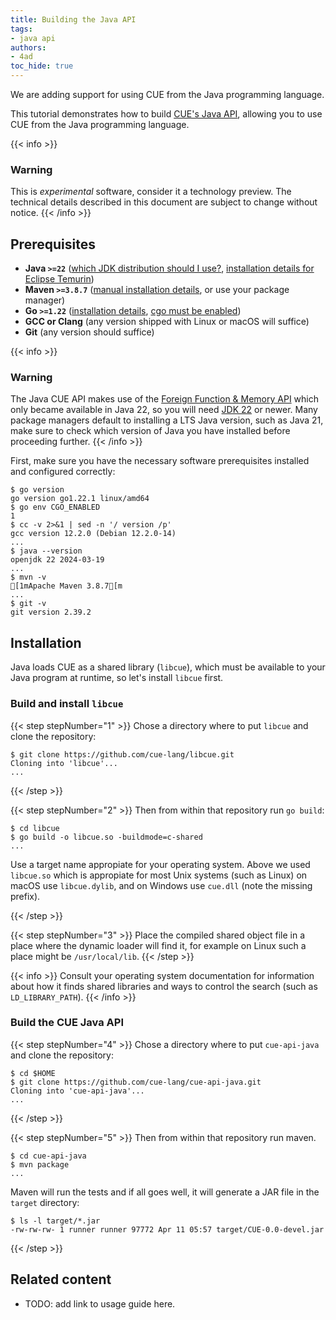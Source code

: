 ```yaml
---
title: Building the Java API
tags:
- java api
authors:
- 4ad
toc_hide: true
---
```


We are adding support for using CUE from the Java programming language.

This tutorial demonstrates
how to build
[CUE's Java API](https://github.com/cue-lang/cue-api-java),
allowing you to use CUE from the Java programming language.

{{< info >}}
### Warning
This is *experimental* software,
consider it a technology preview.
The technical details described in this document
are subject to change without notice.
{{< /info >}}

## Prerequisites

- **Java `>=22`**
  ([which JDK distribution should I use?](https://whichjdk.com),
  [installation details for Eclipse Temurin](https://adoptium.net/installation))
- **Maven `>=3.8.7`** ([manual installation details](https://maven.apache.org/install.html), or use your package manager)
- **Go `>=1.22`**
  ([installation details](https://go.dev/doc/install),
  [cgo must be enabled](https://pkg.go.dev/cmd/cgo))
- **GCC or Clang** (any version shipped with Linux or macOS will suffice)
- **Git** (any version should suffice)

{{< info >}}
### Warning
The Java CUE API makes use of the [Foreign Function & Memory API](https://openjdk.org/jeps/454)
which only became available in Java 22,
so you will need [JDK 22](https://openjdk.org/projects/jdk/22/)
or newer.
Many package managers default to installing a LTS Java version,
such as Java 21,
make sure to check which version of Java you have installed
before proceeding  further.
{{< /info >}}

First, make sure you have the necessary software prerequisites installed and configured correctly:

```text { title="TERMINAL" codeToCopy="Z28gdmVyc2lvbgpnbyBlbnYgQ0dPX0VOQUJMRUQKY2MgLXYgMj4mMSB8IHNlZCAtbiAnLyB2ZXJzaW9uIC9wJwpqYXZhIC0tdmVyc2lvbgptdm4gLXYKZ2l0IC12" }
$ go version
go version go1.22.1 linux/amd64
$ go env CGO_ENABLED
1
$ cc -v 2>&1 | sed -n '/ version /p'
gcc version 12.2.0 (Debian 12.2.0-14) 
...
$ java --version
openjdk 22 2024-03-19
...
$ mvn -v
[1mApache Maven 3.8.7[m
...
$ git -v
git version 2.39.2
```

## Installation

Java loads CUE as a shared library (`libcue`),
which must be available to your Java program at runtime,
so let's install `libcue` first.

### Build and install `libcue`

{{< step stepNumber="1" >}}
Chose a directory where to put `libcue`
and clone the repository:

```text { title="TERMINAL" codeToCopy="Z2l0IGNsb25lIGh0dHBzOi8vZ2l0aHViLmNvbS9jdWUtbGFuZy9saWJjdWUuZ2l0" }
$ git clone https://github.com/cue-lang/libcue.git
Cloning into 'libcue'...
...
```

{{< /step >}}

{{< step stepNumber="2" >}}
Then from within that repository run
`go build`:

```text { title="TERMINAL" codeToCopy="Y2QgbGliY3VlCmdvIGJ1aWxkIC1vIGxpYmN1ZS5zbyAtYnVpbGRtb2RlPWMtc2hhcmVk" }
$ cd libcue
$ go build -o libcue.so -buildmode=c-shared
...
```

Use a target name appropiate for your operating system.
Above we used `libcue.so` which is appropiate for most Unix systems
(such as Linux)
on macOS use `libcue.dylib`,
and on Windows use `cue.dll`
(note the missing prefix).

{{< /step >}}

{{< step stepNumber="3" >}}
Place the compiled shared object file in a place
where the dynamic loader will find it,
for example on Linux such a place might be
`/usr/local/lib`.
{{< /step >}}

{{< info >}}
Consult your operating system documentation
for information about how it finds shared libraries
and ways to control the search
(such as `LD_LIBRARY_PATH`).
{{< /info >}}

### Build the CUE Java API

{{< step stepNumber="4" >}}
Chose a directory where to put `cue-api-java`
and clone the repository:

```text { title="TERMINAL" codeToCopy="Y2QgJEhPTUUKZ2l0IGNsb25lIGh0dHBzOi8vZ2l0aHViLmNvbS9jdWUtbGFuZy9jdWUtYXBpLWphdmEuZ2l0" }
$ cd $HOME
$ git clone https://github.com/cue-lang/cue-api-java.git
Cloning into 'cue-api-java'...
...
```

{{< /step >}}

{{< step stepNumber="5" >}}
Then from within that repository run maven.

```text { title="TERMINAL" codeToCopy="Y2QgY3VlLWFwaS1qYXZhCm12biBwYWNrYWdl" }
$ cd cue-api-java
$ mvn package
...
```

Maven will run the tests
and if all goes well,
it will generate a JAR file in the `target` directory:

```text { title="TERMINAL" codeToCopy="bHMgLWwgdGFyZ2V0LyouamFy" }
$ ls -l target/*.jar
-rw-rw-rw- 1 runner runner 97772 Apr 11 05:57 target/CUE-0.0-devel.jar
```

{{< /step >}}

## Related content

- TODO: add link to usage guide here.
